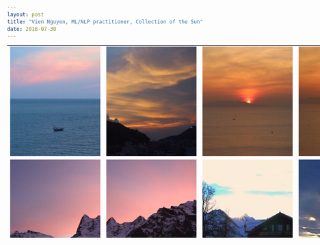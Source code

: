 ```yaml
---
layout: post
title: "Vien Nguyen, ML/NLP practitioner, Collection of the Sun"
date: 2016-07-30
---
```

<!--
<p align = "justify">
I went on vacation with my sisters. The weather was fantastic. We went to the beach on the first day, the waves were soft and the sea water was warm, people around were polite. We were bathing in the sea for more than one hour, it was super nice. The next day we have viewed a splendid sunrise. It was super to sit in the balcony, watching the sun emerging little by little. I felt like I was in an infinite space, there was just the sounds of the waves, the splendour of the sunrise.
</p>
-->

<table align = "center" border = "0" style = "width: 900px; height: 450px;" cellpadding="0px" cellspacing = "5px">
	<tr>
		<td>
			<a href="https://www.eyeem.com/p/90230832">
				<img src="/images/2016-07-Vung Tau-1.jpg" alt="Sunset" style="width:256px;height:256px;">
			</a>
		</td>
		<td>
			<img src="/images/2016-07-Vung Tau-2.jpg" alt="Sunset" style="width:256px;height:256px;">
		</td>
		<td>
			<img src="/images/2016-07-Vung Tau-3.jpg" alt="Sunrise" style="width:256px;height:256px;">
		</td>
		<td>
			<img src="/images/2016-07-Vung Tau-4.jpg" alt="Sunrise" style="width:256px;height:256px;">
		</td>
	</tr>
	<tr>
		<td>
			<img src="/images/2016-01-Murren-1.jpg" alt="Sunrise" style="width:256px;height:256px;">
		</td>
		<td>
			<img src="/images/2016-01-Murren-2.jpg" alt="Sunrise" style="width:256px;height:256px;">
		</td>
		<td>
			<img src="/images/2016-01-Murren-3.jpg" alt="Sunset" style="width:256px;height:256px;">
		</td>
		<td>
			<img src="/images/2016-01-Mannlichen.jpg" alt="Sunset" style="width:256px;height:256px;">
		</td>
	</tr>
	<tr>
		<td>
			<img src="/images/2016-01-Lugano-1.jpg" alt="Sunset" style="width:256px;height:256px;">
		</td>
		<td>
			<img src="/images/2016-01-Lugano-2.jpg" alt="Sunset" style="width:256px;height:256px;">
		</td>
		<td>
			<img src="/images/2016-01-Lugano-3.jpg" alt="Sunset" style="width:256px;height:256px;">
		</td>
		<td>
			<img src="/images/2016-01-Lugano-4.jpg" alt="Sunrise" style="width:256px;height:256px;">
		</td>
	</tr>
	<tr>
		<td>
			<img src="/images/2016-01-Crans-Montana-1.jpg" alt="Sunrise" style="width:256px;height:256px;">
		</td>
		<td>
			<img src="/images/2016-01-Crans-Montana-2.jpg" alt="Sunrise" style="width:256px;height:256px;">
		</td>
		<td>
			<img src="/images/2015-12-Crans-Montana-1.jpg" alt="Sunrise" style="width:256px;height:256px;">
		</td>
		<td>
			<img src="/images/2015-12-Crans-Montana-2.jpg" alt="Sunset" style="width:256px;height:256px;">
		</td>
	</tr>
	<tr>
		<td>
			<img src="/images/2015-12-Crans-Montana-3.jpg" alt="Sunset" style="width:256px;height:256px;">
		</td>
		<td>
			<img src="/images/2015-12-Crans-Montana-4.jpg" alt="Sunset" style="width:256px;height:256px;">
		</td>
		<td>
			<img src="/images/2015-12-Crans-Montana-5.jpg" alt="Sunset" style="width:256px;height:256px;">
		</td>
		<td>
			<img src="/images/2015-10-Basel.jpg" alt="Sunset" style="width:256px;height:256px;">
		</td>
	</tr>
	<tr>
		<td>
			<img src="/images/2015-10-Appenzell.jpg" alt="Sunrise" style="width:256px;height:256px;">
		</td>
		<td>
			<img src="/images/2015-02-Lugano.jpg" alt="Sunset" style="width:256px;height:256px;">
		</td>
		<td>
			<img src="/images/2010-08-Trento-1.jpg" alt="Sunset" style="width:256px;height:256px;">
		</td>
		<td>
			<img src="/images/2010-08-Trento-2.jpg" alt="Sunset" style="width:256px;height:256px;">
		</td>
	</tr>
	<tr>
		<td>
			<img src="/images/2015-07-Vung Tau.jpg" alt="Sunrise" style="width:256px;height:256px;">
		</td>
		<td>
			<img src="/images/2013-08-Nha Trang.jpg" alt="Sunrise" style="width:256px;height:256px;">
		</td>
	</tr>
</table>

<div>
<script>
  (function(i,s,o,g,r,a,m){i['GoogleAnalyticsObject']=r;i[r]=i[r]||function(){
  (i[r].q=i[r].q||[]).push(arguments)},i[r].l=1*new Date();a=s.createElement(o),
  m=s.getElementsByTagName(o)[0];a.async=1;a.src=g;m.parentNode.insertBefore(a,m)
  })(window,document,'script','https://www.google-analytics.com/analytics.js','ga');

  ga('create', 'UA-77434616-1', 'auto');
  ga('send', 'pageview');

</script>
</div>